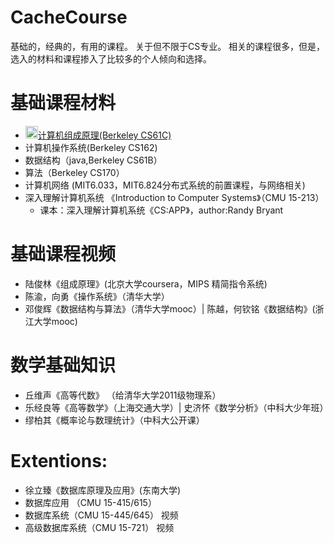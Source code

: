 # CacheCourse
基础的，经典的，有用的课程。
关于但不限于CS专业。
相关的课程很多，但是，选入的材料和课程掺入了比较多的个人倾向和选择。


# 基础课程材料
* <a href="https://cs61c.org/"><img src="https://cs61c.org/assets/icon-small.png" style="width:20px;height:20px;"/>计算机组成原理(Berkeley CS61C)</a>
* 计算机操作系统(Berkeley CS162)
* 数据结构（java,Berkeley CS61B）
* 算法（Berkeley CS170）
* 计算机网络 (MIT6.033，MIT6.824分布式系统的前置课程，与网络相关) 
* 深入理解计算机系统 《Introduction to Computer Systems》（CMU 15-213）
  * 课本：深入理解计算机系统《CS:APP》，author:Randy Bryant

# 基础课程视频
* 陆俊林《组成原理》(北京大学coursera，MIPS 精简指令系统)
* 陈渝，向勇《操作系统》（清华大学）
* 邓俊辉《数据结构与算法》（清华大学mooc）|  陈越，何钦铭《数据结构》(浙江大学mooc)

# 数学基础知识
* 丘维声《高等代数》 （给清华大学2011级物理系）
* 乐经良等《高等数学》（上海交通大学）|    史济怀《数学分析》（中科大少年班）
* 缪柏其《概率论与数理统计》（中科大公开课）


# Extentions:
* 徐立臻《数据库原理及应用》(东南大学)
* 数据库应用 （CMU 15-415/615）
* 数据库系统（CMU 15-445/645） 视频
* 高级数据库系统（CMU 15-721） 视频
